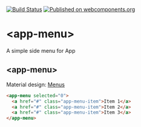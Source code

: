 [![Build Status](https://travis-ci.org/savsgio/app-menu.svg?branch=master)](https://travis-ci.org/savsgio/app-menu)
[![Published on webcomponents.org](https://img.shields.io/badge/webcomponents.org-published-blue.svg)](https://www.webcomponents.org/element/savsgio/app-menu)

# <app-menu\>
A simple side menu for App

## &lt;app-menu&gt;

Material design: [Menus](https://www.google.com/design/spec/components/menus.html)

<!---
```
<custom-element-demo>
  <template>
    <script src="../webcomponentsjs/webcomponents-lite.js"></script>
   
    <link rel="import" href="app-menu.html">

    <style is="custom-style">
		body {
	    font-family: 'Roboto', 'Noto', sans-serif;
	    font-size: 14px;
	    margin: 0;
	    padding: 24px;
	    background-color: #fafafa;
	  }
	  app-menu {
			--app-menu-color: #616161;
			--primary-color: #F62A5A;
			--app-menu-selected-bg-color: rgba(0, 0, 0, 0.05);
		}
	</style>
    <next-code-block></next-code-block>
  </template>
</custom-element-demo>
```
-->
```html
<app-menu selected="0">
  <a href="#" class="app-menu-item">Item 1</a>
  <a href="#" class="app-menu-item">Item 2</a>
  <a href="#" class="app-menu-item">Item 3</a>
</app-menu>
```
